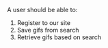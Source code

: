 A user should be able to:

1. Register to our site
2. Save gifs from search
3. Retrieve gifs based on search


